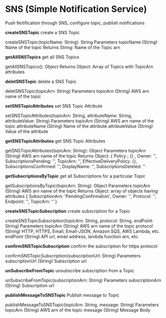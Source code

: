 # SNS (Simple Notification Service)
Push Notification through SNS, configure topic, publish notifications

**createSNSTopic**
create a SNS Topic

createSNSTopic(topicName: String): String
Parameters
topicName (String) Name of the topic
Returns
String: Name of the Topic arn

**getAllSNSTopics**
get all SNS Topics

getAllSNSTopics(): Object
Returns
Object: Array of Topics with TopicArn attributes

**deletSNSTopic**
delete a SNS Topic

deletSNSTopic(topicArn: String)
Parameters
topicArn (String) AWS arn name of the topic

**setSNSTopicAttributes**
set SNS Topic Attribute

setSNSTopicAttributes(topicArn: String, attributeName: String, attributeValue: String)
Parameters
topicArn (String) AWS arn name of the topic
attributeName (String) Name of the attribute
attributeValue (String) Value of the attribute

**getSNSTopicAttributes**
get SNS Topic Attributes

getSNSTopicAttributes(topicArn: String): Object
Parameters
topicArn (String) AWS arn name of the topic
Returns
Object: { Policy ; {} , Owner: '', SubscriptionsPending: '', TopicArn: '', EffectiveDeliveryPolicy: {}, SubscriptionsConfirmed: '', DisplayName: '', SubscriptionsDeleted: ''

**getSubscriptionsByTopic**
get all Subscriptions for a particular Topic

getSubscriptionsByTopic(topicArn: String): Object
Parameters
topicArn (String) AWS arn name of the topic
Returns
Object: array of objects having attributes { SubscriptionArn: 'PendingConfirmation', Owner: '', Protocol: '', Endpoint: '', TopicArn: '' }

**createSNSTopicSubscription**
create subscription for a Topic

createSNSTopicSubscription(topicArn: String, protocol: String, endPoint: String)
Parameters
topicArn (String) AWS arn name of the topic
protocol (String) HTTP, HTTPS, Email, Email-JSON, Amazon SQS, AWS Lambda, etc.
endPoint (String) API url, email address, lambda function arn, etc.

**confirmSNSTopicSubscription**
confirm the subscription for https protocol

confirmSNSTopicSubscription(subscriptionUrl: String)
Parameters
subscriptionUrl (String) Subscription url

**unSubscribeFromTopic**
unsubscribe subscription from a Topic

unSubscribeFromTopic(subscriptionArn: String)
Parameters
subscriptionArn (String) Subscription url

**publishMessageToSNSTopic**
Publish message to Topic

publishMessageToSNSTopic(topicArn: String, message: String)
Parameters
topicArn (String) AWS arn of the topic
message (String) Message Body
